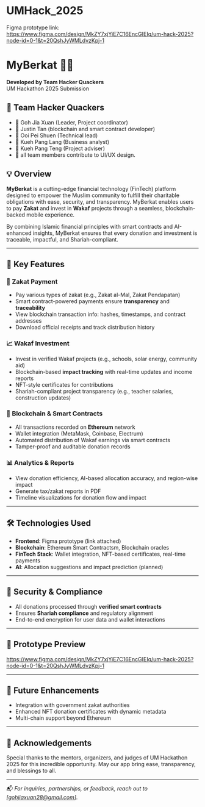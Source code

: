 # UMHack_2025

Figma prototype link: https://www.figma.com/design/MkZY7xjYiE7C16EncGIEIq/um-hack-2025?node-id=0-1&t=20QshJyWMLdvzKpj-1 

# MyBerkat 🕌💸

**Developed by Team Hacker Quackers**  
UM Hackathon 2025 Submission

## 🤝 Team Hacker Quackers 
- 🧠 Goh Jia Xuan (Leader, Project coordinator)
- 🧠 Justin Tan  (blockchain and smart contract developer)
- 🧠 Ooi Pei Shuen  (Technical lead)
- 🧠 Kueh Pang Lang (Business analyst)
- 🧠 Kueh Pang Teng (Project adviser)
- 🎨 all team members contribute to UI/UX design.

## 💡 Overview

**MyBerkat** is a cutting-edge financial technology (FinTech) platform designed to empower the Muslim community to fulfill their charitable obligations with ease, security, and transparency. MyBerkat enables users to pay **Zakat** and invest in **Wakaf** projects through a seamless, blockchain-backed mobile experience.

By combining Islamic financial principles with smart contracts and AI-enhanced insights, MyBerkat ensures that every donation and investment is traceable, impactful, and Shariah-compliant.

---

## 🌟 Key Features

### 🧾 Zakat Payment
- Pay various types of zakat (e.g., Zakat al-Mal, Zakat Pendapatan)
- Smart contract-powered payments ensure **transparency** and **traceability**
- View blockchain transaction info: hashes, timestamps, and contract addresses
- Download official receipts and track distribution history

### 📈 Wakaf Investment
- Invest in verified Wakaf projects (e.g., schools, solar energy, community aid)
- Blockchain-based **impact tracking** with real-time updates and income reports
- NFT-style certificates for contributions
- Shariah-compliant project transparency (e.g., teacher salaries, construction updates)

### 🔗 Blockchain & Smart Contracts
- All transactions recorded on **Ethereum** network
- Wallet integration (MetaMask, Coinbase, Electrum)
- Automated distribution of Wakaf earnings via smart contracts
- Tamper-proof and auditable donation records

### 📊 Analytics & Reports
- View donation efficiency, AI-based allocation accuracy, and region-wise impact
- Generate tax/zakat reports in PDF
- Timeline visualizations for donation flow and impact

---

## 🛠️ Technologies Used
- **Frontend**: Figma prototype (link attached)
- **Blockchain**: Ethereum Smart Contractsm, Blockchain oracles
- **FinTech Stack**: Wallet integration, NFT-based certificates, real-time payments
- **AI**: Allocation suggestions and impact prediction (planned)

---

## 🔐 Security & Compliance
- All donations processed through **verified smart contracts**
- Ensures **Shariah compliance** and regulatory alignment
- End-to-end encryption for user data and wallet interactions

---

## 📸 Prototype Preview

https://www.figma.com/design/MkZY7xjYiE7C16EncGIEIq/um-hack-2025?node-id=0-1&t=20QshJyWMLdvzKpj-1 

---

## 🧠 Future Enhancements
- Integration with government zakat authorities
- Enhanced NFT donation certificates with dynamic metadata
- Multi-chain support beyond Ethereum

---

## 🙏 Acknowledgements
Special thanks to the mentors, organizers, and judges of UM Hackathon 2025 for this incredible opportunity. May our app bring ease, transparency, and blessings to all.

---

📬 *For inquiries, partnerships, or feedback, reach out to [gohjiaxuan28@gmail.com].*
